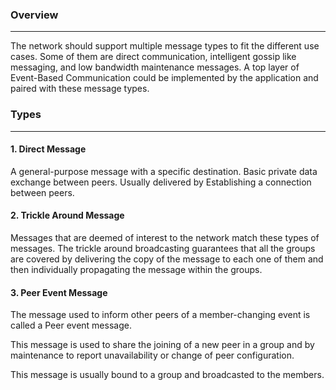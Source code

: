 ### Overview
---
The network should support multiple message types to fit the different use cases.
Some of them are direct communication, intelligent gossip like messaging, and low bandwidth maintenance messages. A top layer of Event-Based Communication could be implemented by the application and paired with these message types.

### Types
---

#### 1. Direct Message
A general-purpose message with a specific destination. Basic private data exchange between peers. Usually delivered by Establishing a connection between peers.

#### 2. Trickle Around Message

Messages that are deemed of interest to the network match these types of messages. The trickle around broadcasting guarantees that all the groups are covered by delivering the copy of the message to each one of them and then individually propagating the message within the groups.

#### 3. Peer Event Message

The message used to inform other peers of a member-changing event is called a Peer event message.

This message is used to share the joining of a new peer in a group and by maintenance to report unavailability or change of peer configuration.

This message is usually bound to a group and broadcasted to the members.
